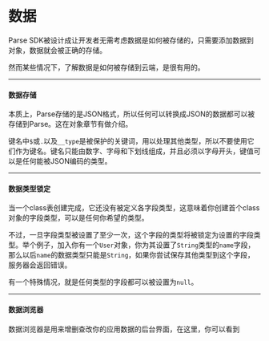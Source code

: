 # 数据

Parse SDK被设计成让开发者无需考虑数据是如何被存储的，只需要添加数据到对象，数据就会被正确的存储。

然而某些情况下，了解数据是如何被存储到云端，是很有用的。

---

#### 数据存储

本质上，Parse存储的是JSON格式，所以任何可以转换成JSON的数据都可以被存储到Parse。这在对象章节有做介绍。

键名中`$`或`.`以及`__type`是被保护的关键词，用以处理其他类型，所以不要使用它们作为键名。键名只能由数字、字母和下划线组成，并且必须以字母开头，键值可以是任何能被JSON编码的类型。

---

#### 数据类型锁定

当一个class表创建完成，它还没有被定义各字段类型，这意味着你创建首个class对象的字段类型，可以是任何你希望的类型。

不过，一旦字段类型被设置了至少一次，这个字段的类型将被锁定为设置的字段类型。举个例子，加入你有一个`User`对象，你为其设置了`String`类型的`name`字段，那么以后`name`的数据类型只能是`String`，如果你尝试保存其他类型到这个字段，服务器会返回错误。

有一个特殊情况，就是任何类型的字段都可以被设置为`null`。

---

#### 数据浏览器

数据浏览器是用来增删查改你的应用数据的后台界面，在这里，你可以看到

